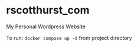 # rscotthurst_com
My Personal Wordpress Website

To run: `docker compose up -d` from project directory
